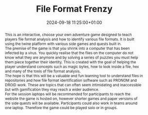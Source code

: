 ---
abstract: 'This is an interactive, choose your own adventure game designed to teach
  players file format analysis and how to identify various file formats. It is built
  using the twine platform with various side games and quests built in.


  The premise of the game is that you shrink into a computer that has been infected
  by a virus. You quickly realise that the files on the computer do not know what
  they are anymore and by solving a series of puzzles you must help them piece together
  their identity. This is created with the goal of helping the player understand concepts
  such as magic bytes, how to look inside a file, hex and many of the tools of file
  format analysis.


  The hope is that this will be a valuable and fun learning tool to understand files
  in repositories and how file format identification software such as PRONOM and DROID
  work. These are topics that can often seem intimidating and inaccessible but with
  gamification they may reach a wider audience.


  For the session laptops will be recommended for participants to reach the website
  the game is hosted on, however shorter games and paper versions of the side quests
  will be available. Participants could also work in teams around one laptop. Therefore
  the game could be played solo or in groups.'
creators:
- Francesca Mackenzie
date: 2024-09-18 11:25:00+01:00
document_url: null
grand_parent: iPRES
institutions: []
keywords:
- approaches to preservation
- start 2 preserve
landing_page_url: ''
language: eng
layout: publication
license: Creative Commons Zero (CC0-1.0)
notes_url: https://docs.google.com/document/d/1EpqhS1yogf1EkXxEsvlrgdWsdiCqR3NlRDoxBH8bUng/edit#heading=h.aar4tupij1po
parent: iPRES 2024
publication_type: game
size: null
slides_url: ''
source_name: iPRES
stream_url: ''
title: File Format Frenzy
year: 2024
---